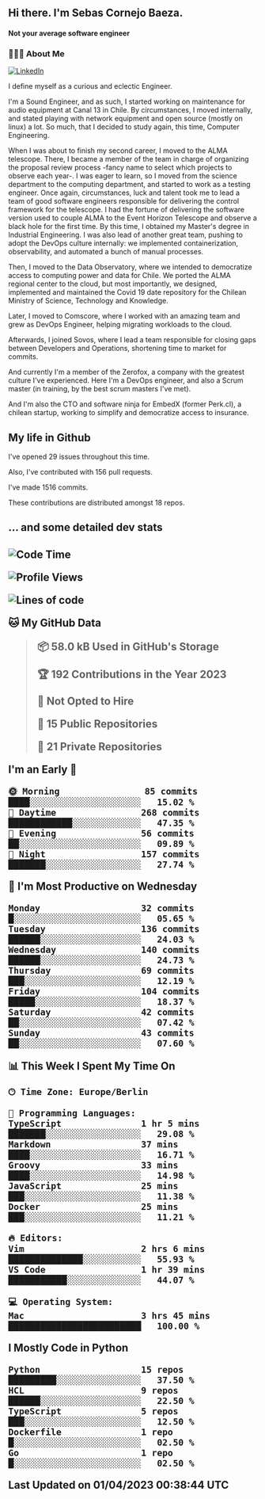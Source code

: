 <h2> Hi there.  I'm Sebas Cornejo Baeza.</h2>
<h4> Not your average software engineer</h4>
<h3> 👨🏻‍💻 About Me </h3>
<a href="http://linkedin.com/in/sebastian-cornejo-baeza/"><img alt="LinkedIn" src="https://img.shields.io/badge/Sebas%20Cornejo%20-informational?style=appveyor&logo=linkedin"></a>


I define myself as a curious and eclectic Engineer.

I'm a Sound Engineer, and as such, I started working on maintenance for audio equipment at Canal 13 in Chile.
By circumstances, I moved internally, and stated playing with network equipment and open source (mostly on linux) 
a lot. So much, that I decided to study again, this time, Computer Engineering.

When I was about to finish my second career, I moved to the ALMA telescope. There, I became a member of the team
in charge of organizing the proposal review process -fancy name to select which projects to observe each year-. 
I was eager to learn, so I moved from the science department to the computing department, and started to work as 
a testing engineer. Once again, circumstances, luck and talent took me to lead a team of good software engineers 
responsible for delivering the control framework for the telescope. I had the fortune of delivering the software
version used to couple ALMA to the Event Horizon Telescope and observe a black hole for the first time.
By this time, I obtained my Master's degree in Industrial Engineering.
I was also lead of another great team, pushing to adopt the DevOps culture internally: we implemented containerization, observability, and automated a bunch of manual processes.

Then, I moved to the Data Observatory, where we intended to democratize access to computing power
and data for Chile. We ported the ALMA regional center to the cloud, but most importantly, we designed, implemented
and maintained the Covid 19 date repository for the Chilean Ministry of Science, Technology and Knowledge.

Later, I moved to Comscore, where I worked with an amazing team and grew as DevOps Engineer, helping migrating workloads to the cloud.

Afterwards, I joined Sovos, where I lead a team responsible for closing gaps between Developers and Operations, shortening time to market for commits.

And currently I'm a member of the Zerofox, a company with the greatest culture I've experienced. Here I'm a DevOps
engineer, and also a Scrum master (in training, by the best scrum masters I've met).
 
And I'm also the CTO and software ninja for EmbedX (former Perk.cl), a chilean startup, working to simplify and democratize access to insurance.

<h2> My life in Github </h2>

I've opened 29 issues throughout this time.

Also, I've contributed with 156 pull requests.

I've made 1516 commits.

These contributions are distributed amongst 18 repos.

<h2>... and some detailed dev stats<h2>

<!--START_SECTION:waka-->
![Code Time](http://img.shields.io/badge/Code%20Time-305%20hrs%209%20mins-blue)

![Profile Views](http://img.shields.io/badge/Profile%20Views-5-blue)

![Lines of code](https://img.shields.io/badge/From%20Hello%20World%20I%27ve%20Written-615.5%20thousand%20lines%20of%20code-blue)

**🐱 My GitHub Data** 

> 📦 58.0 kB Used in GitHub's Storage 
 > 
> 🏆 192 Contributions in the Year 2023
 > 
> 🚫 Not Opted to Hire
 > 
> 📜 15 Public Repositories 
 > 
> 🔑 21 Private Repositories 
 > 
**I'm an Early 🐤** 

```text
🌞 Morning                85 commits          ████░░░░░░░░░░░░░░░░░░░░░   15.02 % 
🌆 Daytime                268 commits         ████████████░░░░░░░░░░░░░   47.35 % 
🌃 Evening                56 commits          ██░░░░░░░░░░░░░░░░░░░░░░░   09.89 % 
🌙 Night                  157 commits         ███████░░░░░░░░░░░░░░░░░░   27.74 % 
```
📅 **I'm Most Productive on Wednesday** 

```text
Monday                   32 commits          █░░░░░░░░░░░░░░░░░░░░░░░░   05.65 % 
Tuesday                  136 commits         ██████░░░░░░░░░░░░░░░░░░░   24.03 % 
Wednesday                140 commits         ██████░░░░░░░░░░░░░░░░░░░   24.73 % 
Thursday                 69 commits          ███░░░░░░░░░░░░░░░░░░░░░░   12.19 % 
Friday                   104 commits         █████░░░░░░░░░░░░░░░░░░░░   18.37 % 
Saturday                 42 commits          ██░░░░░░░░░░░░░░░░░░░░░░░   07.42 % 
Sunday                   43 commits          ██░░░░░░░░░░░░░░░░░░░░░░░   07.60 % 
```


📊 **This Week I Spent My Time On** 

```text
🕑︎ Time Zone: Europe/Berlin

💬 Programming Languages: 
TypeScript               1 hr 5 mins         ███████░░░░░░░░░░░░░░░░░░   29.08 % 
Markdown                 37 mins             ████░░░░░░░░░░░░░░░░░░░░░   16.71 % 
Groovy                   33 mins             ████░░░░░░░░░░░░░░░░░░░░░   14.98 % 
JavaScript               25 mins             ███░░░░░░░░░░░░░░░░░░░░░░   11.38 % 
Docker                   25 mins             ███░░░░░░░░░░░░░░░░░░░░░░   11.21 % 

🔥 Editors: 
Vim                      2 hrs 6 mins        ██████████████░░░░░░░░░░░   55.93 % 
VS Code                  1 hr 39 mins        ███████████░░░░░░░░░░░░░░   44.07 % 

💻 Operating System: 
Mac                      3 hrs 45 mins       █████████████████████████   100.00 % 
```

**I Mostly Code in Python** 

```text
Python                   15 repos            █████████░░░░░░░░░░░░░░░░   37.50 % 
HCL                      9 repos             ██████░░░░░░░░░░░░░░░░░░░   22.50 % 
TypeScript               5 repos             ███░░░░░░░░░░░░░░░░░░░░░░   12.50 % 
Dockerfile               1 repo              █░░░░░░░░░░░░░░░░░░░░░░░░   02.50 % 
Go                       1 repo              █░░░░░░░░░░░░░░░░░░░░░░░░   02.50 % 
```




 Last Updated on 01/04/2023 00:38:44 UTC
<!--END_SECTION:waka-->
